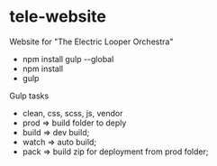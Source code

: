 # tele-website
Website for "The Electric Looper Orchestra"

* npm install gulp --global
* npm install
* gulp <task>

Gulp tasks
* clean, css, scss, js, vendor
* prod  => build folder to deply
* build => dev build;
* watch => auto build;
* pack => build zip for deployment from prod folder;
